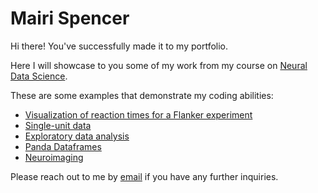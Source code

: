 # Mairi Spencer

Hi there! You've successfully made it to my portfolio.

Here I will showcase to you some of my work from my course on [Neural Data Science](https://dalpsychneuro.github.io/NESC_3505/).

These are some examples that demonstrate my coding abilities: 
- [Visualization of reaction times for a Flanker experiment](Visualization.md)
- [Single-unit data](Raster_Plot_Single-Unit_Data.md) 
- [Exploratory data analysis](T-test.md)
- [Panda Dataframes](Pandas_df.md)
- [Neuroimaging](Neuroimaging.md) 

Please reach out to me by [email](mailto:mr856487@dal.ca) if you have any further inquiries. 
